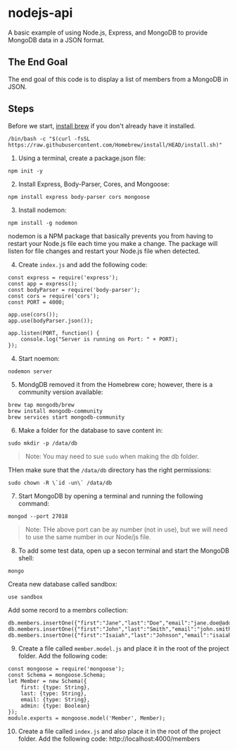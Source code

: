 # nodejs-api

A basic example of using Node.js, Express, and MongoDB to provide MongoDB data in a JSON format.

## The End Goal

The end goal of this code is to display a list of members from a MongoDB in JSON. 

## Steps

Before we start, [install brew](https://brew.sh/) if you don't already have it installed.

```
/bin/bash -c "$(curl -fsSL https://raw.githubusercontent.com/Homebrew/install/HEAD/install.sh)"
```

1. Using a terminal, create a package.json file:

```
npm init -y
```

2. Install Express, Body-Parser, Cores, and Mongoose:

```
npm install express body-parser cors mongoose
```

3. Install nodemon:

```
npm install -g nodemon
```

nodemon is a NPM package that basically prevents you from having to restart your Node.js file each time you make a change. The package will listen for file changes and restart your Node.js file when detected. 

4. Create `index.js` and add the following code:

```
const express = require('express');
const app = express();
const bodyParser = require('body-parser');
const cors = require('cors');
const PORT = 4000;

app.use(cors());
app.use(bodyParser.json());

app.listen(PORT, function() {
    console.log("Server is running on Port: " + PORT);
});
```
4. Start noemon:

```
nodemon server
```

5. MondgDB removed it from the Homebrew core; however, there is a community version available:

```
brew tap mongodb/brew
brew install mongodb-community
brew services start mongodb-community
```

6. Make a folder for the database to save content in:

```
sudo mkdir -p /data/db
```
> Note: You may need to sue `sudo` when making the db folder.

THen make sure that the `/data/db` directory has the right permissions:

```
sudo chown -R \`id -un\` /data/db
```

7. Start MongoDB by opening a terminal and running the following command:

```
mongod --port 27018
```

> Note: THe above port can be ay number (not in use), but we will need to use the same number in our Node/js file.

8. To add some test data, open up a secon terminal and start the MongoDB shell:

```
mongo
```

Creata new database called sandbox:

```
use sandbox
```

Add some record to a membrs collection:

```
db.members.insertOne({"first":"Jane","last":"Doe","email":"jane.doe@address.com","admin":false});
db.members.insertOne({"first":"John","last":"Smith","email":"john.smith@address.com","admin":true});
db.members.insertOne({"first":"Isaiah","last":"Johnson","email":"isaiah.johnson@address.com","admin":true});
```

9. Create a file called `member.model.js` and place it in the root of the project folder. Add the following code:

```
const mongoose = require('mongoose');
const Schema = mongoose.Schema;
let Member = new Schema({
    first: {type: String},
    last: {type: String},
    email: {type: String},
    admin: {type: Boolean}
});
module.exports = mongoose.model('Member', Member);
```

10. Create a file called `index.js` and also place it in the root of the project folder. Add the following code:
http://localhost:4000/members




